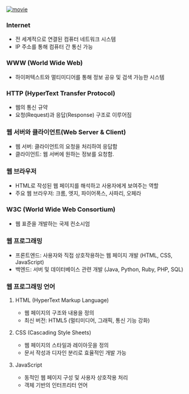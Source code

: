 <p><a href="https://www.youtube.com/watch?v=Pt5xkFPOPGs&amp;ab_channel=%EC%9D%B4%EC%88%98%EC%95%88%EC%BB%B4%ED%93%A8%ED%84%B0%EC%97%B0%EA%B5%AC%EC%86%8C"><img alt="movie" src="https://img.youtube.com/vi/Pt5xkFPOPGs/sddefault.jpg" /></a></p>
<h3 id="internet">Internet</h3>
<ul>
<li>전 세계적으로 연결된 컴퓨터 네트워크 시스템</li>
<li>IP 주소를 통해 컴퓨터 간 통신 가능</li>
</ul>
<h3 id="www-world-wide-web">WWW (World Wide Web)</h3>
<ul>
<li>하이퍼텍스트와 멀티미디어를 통해 정보 공유 및 검색 가능한 시스템</li>
</ul>
<h3 id="http-hypertext-transfer-protocol">HTTP (HyperText Transfer Protocol)</h3>
<ul>
<li>웹의 통신 규약</li>
<li>요청(Request)과 응답(Response) 구조로 이루어짐</li>
</ul>
<h3 id="웹-서버와-클라이언트web-server--client">웹 서버와 클라이언트(Web Server &amp; Client)</h3>
<ul>
<li>웹 서버: 클라이언트의 요청을 처리하여 응답함</li>
<li>클라이언트: 웹 서버에 원하는 정보를 요청함.</li>
</ul>
<h3 id="웹-브라우저">웹 브라우저</h3>
<ul>
<li>HTML로 작성된 웹 페이지를 해석하고 사용자에게 보여주는 역할</li>
<li>주요 웹 브라우저: 크롬, 엣지, 파이어폭스, 사파리, 오페라</li>
</ul>
<h3 id="w3c-world-wide-web-consortium">W3C (World Wide Web Consortium)</h3>
<ul>
<li>웹 표준을 개발하는 국제 컨소시엄</li>
</ul>
<h3 id="웹-프로그래밍">웹 프로그래밍</h3>
<ul>
<li>프론트엔드: 사용자와 직접 상호작용하는 웹 페이지 개발 (HTML, CSS, JavaScript)</li>
<li>백엔드: 서버 및 데이터베이스 관련 개발 (Java, Python, Ruby, PHP, SQL)</li>
</ul>
<h3 id="웹-프로그래밍-언어">웹 프로그래밍 언어</h3>
<ol>
<li><p>HTML (HyperText Markup Language)</p>
<ul>
<li>웹 페이지의 구조와 내용을 정의</li>
<li>최신 버전: HTML5 (멀티미디어, 그래픽, 통신 기능 강화)</li>
</ul>
</li>
<li><p>CSS (Cascading Style Sheets)</p>
<ul>
<li>웹 페이지의 스타일과 레이아웃을 정의</li>
<li>문서 작성과 디자인 분리로 효율적인 개발 가능</li>
</ul>
</li>
<li><p>JavaScript</p>
<ul>
<li>동적인 웹 페이지 구성 및 사용자 상호작용 처리</li>
<li>객체 기반의 인터프리터 언어</li>
</ul>
</li>
</ol>